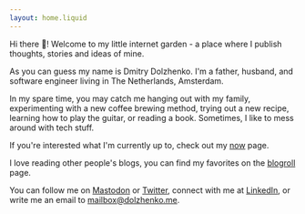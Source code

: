 ```yaml
---
layout: home.liquid
---
```


Hi there 👋! Welcome to my little internet garden - a place where I publish thoughts, stories and ideas of mine.

As you can guess my name is Dmitry Dolzhenko. I'm a father, husband, and software engineer living in The Netherlands, Amsterdam.

In my spare time, you may catch me hanging out with my family, experimenting with a new coffee brewing method, trying out a new recipe, learning how to play the guitar, or reading a book. Sometimes, I like to mess around with tech stuff.

If you're interested what I'm currently up to, check out my [now](/now) page.

I love reading other people's blogs, you can find my favorites on the [blogroll](/blogroll) page.

You can follow me on <a rel="me" href="https://fosstodon.org/@dsdolzhenko">Mastodon</a>
or [Twitter](https://twitter.com/dsdolzhenko), connect with me at [LinkedIn](https://www.linkedin.com/in/%F0%9F%91%BE-dmitry-dolzhenko-213087203/), or write me an email to [mailbox@dolzhenko.me](mailto:mailbox@dolzhenko.me).
